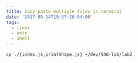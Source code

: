 ```yaml
---
title: copy paste multiple files in terminal
date: '2017-09-14T19:37:20-04:00'
tags:
  - linux
  - unix
  - shell
---
```

```shell
cp ./{index.js,printShape.js} ~/dev/546-lab/lab2
```
